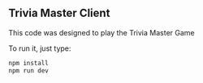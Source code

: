 ## Trivia Master Client

This code was designed to play the Trivia Master Game

To run it, just type:

```bash
npm install
npm run dev
```

